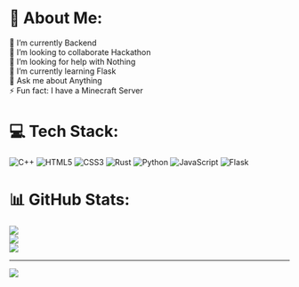 # 💫 About Me:
🔭 I’m currently Backend<br>👯 I’m looking to collaborate Hackathon<br>🤝 I’m looking for help with Nothing<br>🌱 I’m currently learning Flask<br>💬 Ask me about Anything<br>⚡ Fun fact: I have a Minecraft Server


# 💻 Tech Stack:
![C++](https://img.shields.io/badge/c++-%2300599C.svg?style=for-the-badge&logo=c%2B%2B&logoColor=white) ![HTML5](https://img.shields.io/badge/html5-%23E34F26.svg?style=for-the-badge&logo=html5&logoColor=white) ![CSS3](https://img.shields.io/badge/css3-%231572B6.svg?style=for-the-badge&logo=css3&logoColor=white) ![Rust](https://img.shields.io/badge/rust-%23000000.svg?style=for-the-badge&logo=rust&logoColor=white) ![Python](https://img.shields.io/badge/python-3670A0?style=for-the-badge&logo=python&logoColor=ffdd54) ![JavaScript](https://img.shields.io/badge/javascript-%23323330.svg?style=for-the-badge&logo=javascript&logoColor=%23F7DF1E) ![Flask](https://img.shields.io/badge/flask-%23000.svg?style=for-the-badge&logo=flask&logoColor=white)
# 📊 GitHub Stats:
![](https://github-readme-stats.vercel.app/api?username=ArnavJain-op&theme=dark&hide_border=false&include_all_commits=false&count_private=false)<br/>
![](https://github-readme-streak-stats.herokuapp.com/?user=ArnavJain-op&theme=dark&hide_border=false)<br/>
![](https://github-readme-stats.vercel.app/api/top-langs/?username=ArnavJain-op&theme=dark&hide_border=false&include_all_commits=false&count_private=false&layout=compact)

---
[![](https://visitcount.itsvg.in/api?id=ArnavJain-op&icon=0&color=0)](https://visitcount.itsvg.in)

<!-- Proudly created with GPRM ( https://gprm.itsvg.in ) -->
